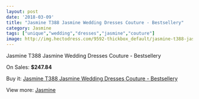 ```yaml
---
layout: post
date: '2018-03-09'
title: "Jasmine T388 Jasmine Wedding Dresses Couture - Bestsellery"
category: Jasmine
tags: ["unique","wedding","dresses","jasmine","couture"]
image: http://img.hectodress.com/9592-thickbox_default/jasmine-t388-jasmine-wedding-dresses-couture-bestsellery.jpg
---
```

Jasmine T388 Jasmine Wedding Dresses Couture - Bestsellery

On Sales: **$247.84**
<a href="https://www.hectodress.com/jasmine/4813-jasmine-t388-jasmine-wedding-dresses-couture-bestsellery.html"><amp-img layout="responsive" width="600" height="600" src="//img.hectodress.com/9592-thickbox_default/jasmine-t388-jasmine-wedding-dresses-couture-bestsellery.jpg" alt="Jasmine T388 Jasmine Wedding Dresses Couture - Bestsellery 0" /></a>
<a href="https://www.hectodress.com/jasmine/4813-jasmine-t388-jasmine-wedding-dresses-couture-bestsellery.html"><amp-img layout="responsive" width="600" height="600" src="//img.hectodress.com/9593-thickbox_default/jasmine-t388-jasmine-wedding-dresses-couture-bestsellery.jpg" alt="Jasmine T388 Jasmine Wedding Dresses Couture - Bestsellery 1" /></a>

Buy it: [Jasmine T388 Jasmine Wedding Dresses Couture - Bestsellery](https://www.hectodress.com/jasmine/4813-jasmine-t388-jasmine-wedding-dresses-couture-bestsellery.html "Jasmine T388 Jasmine Wedding Dresses Couture - Bestsellery")

View more: [Jasmine](https://www.hectodress.com/79-jasmine "Jasmine")